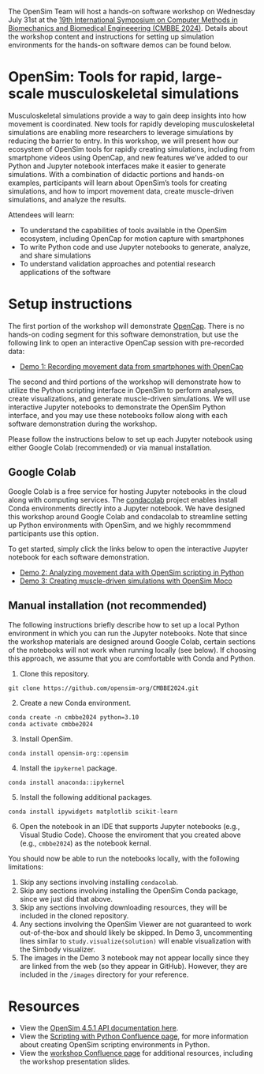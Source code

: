 
The OpenSim Team will host a hands-on software workshop on Wednesday July 31st at the [19th International Symposium on Computer Methods in Biomechanics and Biomedical Engineeering (CMBBE 2024)](https://www.cmbbe-symposium.com/2024/). Details about the workshop content and instructions for setting up simulation environments for the hands-on software demos can be found below.

# OpenSim: Tools for rapid, large-scale musculoskeletal simulations

Musculoskeletal simulations provide a way to gain deep insights into how movement is coordinated. New tools for rapidly developing musculoskeletal simulations are enabling more researchers to leverage simulations by reducing the barrier to entry. In this workshop, we will present how our ecosystem of OpenSim tools for rapidly creating simulations, including from smartphone videos using OpenCap, and new features we’ve added to our Python and Jupyter notebook interfaces make it easier to generate simulations. With a combination of didactic portions and hands-on examples, participants will learn about OpenSim’s tools for creating simulations, and how to import movement data, create muscle-driven simulations, and analyze the results.

Attendees will learn:

- To understand the capabilities of tools available in the OpenSim ecosystem, including OpenCap for motion capture with smartphones
- To write Python code and use Jupyter notebooks to generate, analyze, and share simulations
- To understand validation approaches and potential research applications of the software

# Setup instructions

The first portion of the workshop will demonstrate [OpenCap](https://www.opencap.ai/). There is no hands-on coding segment for this software demonstration, but use the following link to open an interactive OpenCap session with pre-recorded data:

* [Demo 1: Recording movement data from smartphones with OpenCap](https://app.opencap.ai/session/c601e008-4fd0-492a-b675-04667c4df1c4)

The second and third portions of the workshop will demonstrate how to utilize the Python scripting interface in OpenSim to perform analyses, create visualizations, and generate muscle-driven simulations. We will use interactive Jupyter notebooks to demonstrate the OpenSim Python interface, and you may use these notebooks follow along with each software demonstration during the workshop.

Please follow the instructions below to set up each Jupyter notebook using either Google Colab (recommended) or via manual installation.

## Google Colab

Google Colab is a free service for hosting Jupyter notebooks in the cloud along with computing services. The [condacolab](https://github.com/conda-incubator/condacolab) project enables install Conda environments directly into a Jupyter notebook. We have designed this workshop around Google Colab and condacolab to streamline setting up Python environments with OpenSim, and we highly recommmend participants use this option.

To get started, simply click the links below to open the interactive Jupyter notebook for each software demonstration.

* [Demo 2: Analyzing movement data with OpenSim scripting in Python](https://githubtocolab.com/opensim-org/CMBBE2024/blob/main/Demo2_OpenSimIKPipeline/Demo%202%20-%20Analyzing%20movement%20data%20with%20OpenSim%20scripting%20in%20Python.ipynb)
* [Demo 3: Creating muscle-driven simulations with OpenSim Moco](https://githubtocolab.com/opensim-org/CMBBE2024/blob/main/Demo3_OpenSimMoco/Demo%203%20-%20Creating%20muscle-driven%20Simulations%20with%20OpenSim%20Moco.ipynb)

## Manual installation (not recommended)

The following instructions briefly describe how to set up a local Python environment in which you can run the Jupyter notebooks. Note that since the workshop materials are designed around Google Colab, certain sections of the notebooks will not work when running locally (see below). If choosing this approach, we assume that you are comfortable with Conda and Python.

1. Clone this repository.
```
git clone https://github.com/opensim-org/CMBBE2024.git
```

2. Create a new Conda environment.
```
conda create -n cmbbe2024 python=3.10
conda activate cmbbe2024
```

3. Install OpenSim.
```
conda install opensim-org::opensim
```

4. Install the `ipykernel` package.
```
conda install anaconda::ipykernel
```

5. Install the following additional packages.
```
conda install ipywidgets matplotlib scikit-learn
```

6. Open the notebook in an IDE that supports Jupyter notebooks (e.g., Visual Studio Code). Choose the enviroment that you created above (e.g., `cmbbe2024`) as the notebook kernal.

You should now be able to run the notebooks locally, with the following limitations:

1. Skip any sections involving installing `condacolab`.
2. Skip any sections involving installing the OpenSim Conda package, since we just did that above.
3. Skip any sections involving downloading resources, they will be included in the cloned repository.
4. Any sections involving the OpenSim Viewer are not guaranteed to work out-of-the-box and should likely be skipped. In Demo 3, uncommenting lines similar to `study.visualize(solution)` will enable visualization with the Simbody visualizer.
5. The images in the Demo 3 notebook may not appear locally since they are linked from the web (so they appear in GitHub). However, they are included in the `/images` directory for your reference.


# Resources

* View the [OpenSim 4.5.1 API documentation here](https://simtk.org/api_docs/opensim/api_docs451/).
* View the [Scripting with Python Confluence page](https://opensimconfluence.atlassian.net/wiki/spaces/OpenSim/pages/53085346/Scripting+in+Python), for more information about creating OpenSim scripting environments in Python.
* View the [workshop Confluence page](https://opensimconfluence.atlassian.net/wiki/spaces/OpenSim/pages/226394116/CMBBE+2024+OpenSim+Workshop) for additional resources, including the workshop presentation slides.
